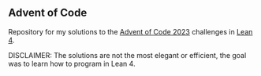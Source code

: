 ## Advent of Code

Repository for my solutions to the [Advent of Code 2023](https://adventofcode.com/) challenges in [Lean 4](https://leanprover.github.io/).

DISCLAIMER: The solutions are not the most elegant or efficient, the goal was to learn how to program in Lean 4.

